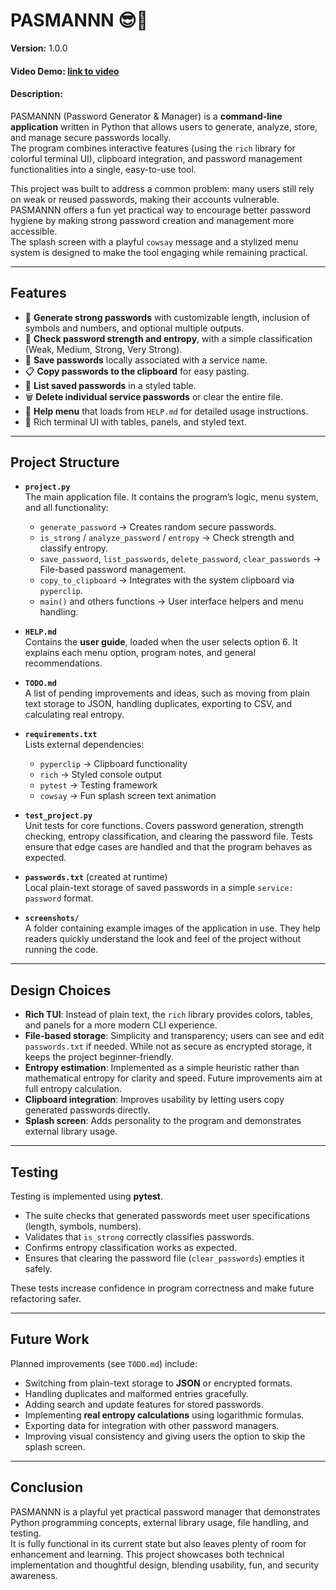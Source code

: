 # PASMANNN 😎🔐
**Version:** 1.0.0
#### Video Demo: [link to video](https://youtu.be/bJDg3fXvAiA)
#### Description:

PASMANNN (Password Generator & Manager) is a **command-line application** written in Python that allows users to generate, analyze, store, and manage secure passwords locally.  
The program combines interactive features (using the `rich` library for colorful terminal UI), clipboard integration, and password management functionalities into a single, easy-to-use tool.

This project was built to address a common problem: many users still rely on weak or reused passwords, making their accounts vulnerable. PASMANNN offers a fun yet practical way to encourage better password hygiene by making strong password creation and management more accessible.  
The splash screen with a playful `cowsay` message and a stylized menu system is designed to make the tool engaging while remaining practical.

---

## Features

- 🔑 **Generate strong passwords** with customizable length, inclusion of symbols and numbers, and optional multiple outputs.
- 💪 **Check password strength and entropy**, with a simple classification (Weak, Medium, Strong, Very Strong).
- 💾 **Save passwords** locally associated with a service name.
- 📋 **Copy passwords to the clipboard** for easy pasting.
- 📜 **List saved passwords** in a styled table.
- 🗑️ **Delete individual service passwords** or clear the entire file.
- 📖 **Help menu** that loads from `HELP.md` for detailed usage instructions.
- 🎨 Rich terminal UI with tables, panels, and styled text.

---

## Project Structure

- **`project.py`**  
  The main application file. It contains the program’s logic, menu system, and all functionality:
  - `generate_password` → Creates random secure passwords.  
  - `is_strong` / `analyze_password` / `entropy` → Check strength and classify entropy.  
  - `save_password`, `list_passwords`, `delete_password`, `clear_passwords` → File-based password management.  
  - `copy_to_clipboard` → Integrates with the system clipboard via `pyperclip`.  
  - `main()` and others functions → User interface helpers and menu handling.
  
- **`HELP.md`**  
  Contains the **user guide**, loaded when the user selects option 6. It explains each menu option, program notes, and general recommendations.

- **`TODO.md`**  
  A list of pending improvements and ideas, such as moving from plain text storage to JSON, handling duplicates, exporting to CSV, and calculating real entropy.

- **`requirements.txt`**  
  Lists external dependencies:  
  - `pyperclip` → Clipboard functionality  
  - `rich` → Styled console output  
  - `pytest` → Testing framework  
  - `cowsay` → Fun splash screen text animation

- **`test_project.py`**  
  Unit tests for core functions. Covers password generation, strength checking, entropy classification, and clearing the password file. Tests ensure that edge cases are handled and that the program behaves as expected.

- **`passwords.txt`** (created at runtime)  
  Local plain-text storage of saved passwords in a simple `service: password` format.

- **`screenshots/`**  
  A folder containing example images of the application in use. They help readers quickly understand the look and feel of the project without running the code.

---

## Design Choices

- **Rich TUI**: Instead of plain text, the `rich` library provides colors, tables, and panels for a more modern CLI experience.  
- **File-based storage**: Simplicity and transparency; users can see and edit `passwords.txt` if needed. While not as secure as encrypted storage, it keeps the project beginner-friendly.  
- **Entropy estimation**: Implemented as a simple heuristic rather than mathematical entropy for clarity and speed. Future improvements aim at full entropy calculation.  
- **Clipboard integration**: Improves usability by letting users copy generated passwords directly.  
- **Splash screen**: Adds personality to the program and demonstrates external library usage.

---

## Testing

Testing is implemented using **pytest**.  
- The suite checks that generated passwords meet user specifications (length, symbols, numbers).  
- Validates that `is_strong` correctly classifies passwords.  
- Confirms entropy classification works as expected.  
- Ensures that clearing the password file (`clear_passwords`) empties it safely.  

These tests increase confidence in program correctness and make future refactoring safer.

---

## Future Work

Planned improvements (see `TODO.md`) include:  
- Switching from plain-text storage to **JSON** or encrypted formats.  
- Handling duplicates and malformed entries gracefully.  
- Adding search and update features for stored passwords.  
- Implementing **real entropy calculations** using logarithmic formulas.  
- Exporting data for integration with other password managers.  
- Improving visual consistency and giving users the option to skip the splash screen.

---

## Conclusion

PASMANNN is a playful yet practical password manager that demonstrates Python programming concepts, external library usage, file handling, and testing.  
It is fully functional in its current state but also leaves plenty of room for enhancement and learning. This project showcases both technical implementation and thoughtful design, blending usability, fun, and security awareness.
